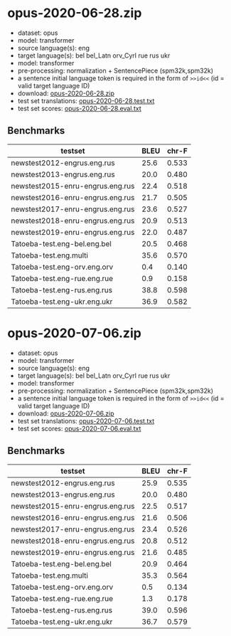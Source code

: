 # opus-2020-06-28.zip

* dataset: opus
* model: transformer
* source language(s): eng
* target language(s): bel bel_Latn orv_Cyrl rue rus ukr
* model: transformer
* pre-processing: normalization + SentencePiece (spm32k,spm32k)
* a sentence initial language token is required in the form of `>>id<<` (id = valid target language ID)
* download: [opus-2020-06-28.zip](https://object.pouta.csc.fi/Tatoeba-MT-models/eng-zle/opus-2020-06-28.zip)
* test set translations: [opus-2020-06-28.test.txt](https://object.pouta.csc.fi/Tatoeba-MT-models/eng-zle/opus-2020-06-28.test.txt)
* test set scores: [opus-2020-06-28.eval.txt](https://object.pouta.csc.fi/Tatoeba-MT-models/eng-zle/opus-2020-06-28.eval.txt)

## Benchmarks

| testset               | BLEU  | chr-F |
|-----------------------|-------|-------|
| newstest2012-engrus.eng.rus 	| 25.6 	| 0.533 |
| newstest2013-engrus.eng.rus 	| 20.0 	| 0.480 |
| newstest2015-enru-engrus.eng.rus 	| 22.4 	| 0.518 |
| newstest2016-enru-engrus.eng.rus 	| 21.7 	| 0.505 |
| newstest2017-enru-engrus.eng.rus 	| 23.6 	| 0.527 |
| newstest2018-enru-engrus.eng.rus 	| 20.9 	| 0.513 |
| newstest2019-enru-engrus.eng.rus 	| 22.0 	| 0.487 |
| Tatoeba-test.eng-bel.eng.bel 	| 20.5 	| 0.468 |
| Tatoeba-test.eng.multi 	| 35.6 	| 0.570 |
| Tatoeba-test.eng-orv.eng.orv 	| 0.4 	| 0.140 |
| Tatoeba-test.eng-rue.eng.rue 	| 0.9 	| 0.158 |
| Tatoeba-test.eng-rus.eng.rus 	| 38.8 	| 0.598 |
| Tatoeba-test.eng-ukr.eng.ukr 	| 36.9 	| 0.582 |

# opus-2020-07-06.zip

* dataset: opus
* model: transformer
* source language(s): eng
* target language(s): bel bel_Latn orv_Cyrl rue rus ukr
* model: transformer
* pre-processing: normalization + SentencePiece (spm32k,spm32k)
* a sentence initial language token is required in the form of `>>id<<` (id = valid target language ID)
* download: [opus-2020-07-06.zip](https://object.pouta.csc.fi/Tatoeba-MT-models/eng-zle/opus-2020-07-06.zip)
* test set translations: [opus-2020-07-06.test.txt](https://object.pouta.csc.fi/Tatoeba-MT-models/eng-zle/opus-2020-07-06.test.txt)
* test set scores: [opus-2020-07-06.eval.txt](https://object.pouta.csc.fi/Tatoeba-MT-models/eng-zle/opus-2020-07-06.eval.txt)

## Benchmarks

| testset               | BLEU  | chr-F |
|-----------------------|-------|-------|
| newstest2012-engrus.eng.rus 	| 25.9 	| 0.535 |
| newstest2013-engrus.eng.rus 	| 20.0 	| 0.480 |
| newstest2015-enru-engrus.eng.rus 	| 22.5 	| 0.517 |
| newstest2016-enru-engrus.eng.rus 	| 21.6 	| 0.506 |
| newstest2017-enru-engrus.eng.rus 	| 23.4 	| 0.526 |
| newstest2018-enru-engrus.eng.rus 	| 20.8 	| 0.512 |
| newstest2019-enru-engrus.eng.rus 	| 21.6 	| 0.485 |
| Tatoeba-test.eng-bel.eng.bel 	| 20.9 	| 0.464 |
| Tatoeba-test.eng.multi 	| 35.3 	| 0.564 |
| Tatoeba-test.eng-orv.eng.orv 	| 0.5 	| 0.134 |
| Tatoeba-test.eng-rue.eng.rue 	| 1.3 	| 0.178 |
| Tatoeba-test.eng-rus.eng.rus 	| 39.0 	| 0.596 |
| Tatoeba-test.eng-ukr.eng.ukr 	| 36.7 	| 0.579 |

